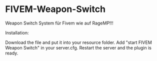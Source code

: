 # FIVEM-Weapon-Switch
Weapon Switch System für Fivem wie auf RageMP!!!

Installation: 

Download the file and put it into your resource folder.
Add "start FIVEM Weapon Switch" in your server.cfg.
Restart the server and the plugin is ready.
